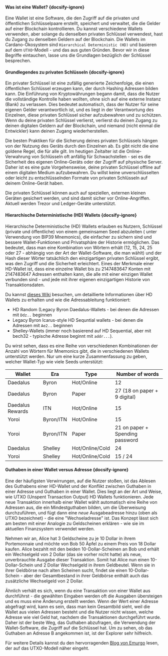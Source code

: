 #### Was ist eine Wallet? {docsify-ignore}

Eine Wallet ist eine Software, die den Zugriff auf die privaten und öffentlichen Schlüsselpaare erstellt, speichert und verwaltet, die die Gelder auf einer Blockchain kontrollieren.  Du kannst verschiedene Wallets verwenden, aber solange du denselben privaten Schlüssel verwendest, hast du Zugang zu denselben Geldern auf der Blockchain.  Die Wallets im Cardano-Ökosystem sind `Hierarchical Deterministic (HD)` und basieren auf dem `UTXO`-Modell - und das aus guten Gründen. Bevor wir in diese Begriffe eintauchen, lasse uns die Grundlagen bezüglich der Schlüssel besprechen.

#### Grundlegendes zu privaten Schlüsseln {docsify-ignore}

Ein privater Schlüssel ist eine zufällig generierte Zeichenfolge, die einen öffentlichen Schlüssel erzeugen kann, der durch Hashing Adressen bilden kann. Die Einführung von Kryptowährungen begann damit, dass die Nutzer die vollständige Kontrolle haben wollten, ohne sich auf eine externe Instanz (Bank) zu verlassen. Dies bedeutet automatisch, dass der Nutzer für seine eigenen Gelder verantwortlich ist, und es liegt in der Verantwortung des Einzelnen, diese privaten Schlüssel sicher aufzubewahren und zu schützen. Wenn du deine privaten Schlüssel verlierst, verlierst du deinen Zugang zu deinen digitalen Geldern auf der Blockchain, und niemand (nicht einmal die Entwickler) kann deinen Zugang wiederherstellen.

Die besten Praktiken für die Sicherung deines privaten Schlüssels hängen von der Nutzung des Geräts durch den Einzelnen ab. Es gibt nicht die eine goldene Regel, die für alle gilt. Im heutigen Zeitalter ist die Online-Verwahrung von Schlüsseln oft anfällig für Schwachstellen - sei es die Sicherheit des eigenen Online-Geräts oder der Zugriff auf physische Server. Daher ist es eine gute Vorgehensweise, deine privaten Schlüssel offline auf einem digitalen Medium aufzubewahren. Du willst keine unverschlüsselten oder leicht zu entschlüsselnden Formate von privaten Schlüsseln auf deinem Online-Gerät haben.

Die privaten Schlüssel können auch auf speziellen, externen kleinen Geräten gesichert werden, und sind damit sicher vor Online-Angriffen. Aktuell werden Trezor und Ledger-Geräte unterstützt.

#### Hierarchische Deterministische (HD) Wallets {docsify-ignore}

Hierarchische Deterministische (HD) Wallets erlauben es Nutzern, Schlüssel (private und öffentliche) von einem gemeinsamen Seed abzuleiten ( unter Verwendung von BIP39 Mnemonics), die einfacher zu sichern sind und bessere Wallet-Funktionen und Privatsphäre der Historie ermöglichen. Das bedeutet, dass man eine Kombination von Wörtern erhält (12, 15, 24, 25 oder 27 - abhängig von der Art der Wallet-Software, die man wählt) und der Hash dieser Wörter tatsächlich den einzigartigen privaten Schlüssel ergibt, was den Zugriff und die Sicherheit erleichtert. Eines der Merkmale einer HD-Wallet ist, dass eine einzelne Wallet bis zu 2147483647 Konten mit 2147483647 Adressen enthalten kann, die alle mit einer einzigen Wallet verbunden sind - und jede mit ihrer eigenen einzigartigen Historie von Transaktionsdaten.

Du kannst [dieses Wiki](https://github.com/input-output-hk/cardano-wallet/wiki/About-Address-Derivation) besuchen, um detaillierte Informationen über HD Wallets zu erhalten und wie die Adressableitung funktioniert:
- HD Random (Legacy Byron Daedalus-Wallets - bei denen die Adressen mit `Ddz..` beginnen
- Legacy Byron Icarus-style HD Sequntial wallets - bei denen die Adressen mit `Ae2..` beginnen
- Shelley-Wallets (immer noch basierend auf HD Sequential, aber mit bech32 - typische Adresse beginnt mit `addr...`).

Du wirst sehen, dass es eine Reihe von verschiedenen Kombinationen der Anzahl von Wörtern für Mnemonics gibt, die in verschiedenen Wallets unterstützt werden. Nur um eine kurze Zusammenfassung zu geben, welcher Wallet-Typ wie viele Seeds unterstützt:

|Wallet            |Era      |Type           |Number of words                |
|------------------|---------|---------------|-------------------------------|
|Daedalus          |Byron    |Hot/Online     |12                             |
|Daedalus          |Byron    |Paper          |27 (18 on paper + 9 digital)   |
|Daedalus Rewards  |ITN      |Hot/Online     |15                             |
|Yoroi             |Byron/ITN|Hot/Online     |15                             |
|Yoroi             |Byron/ITN|Paper          |21 on paper + Spending password|
|Daedalus          |Shelley  |Hot/Online/Cold|24                             |
|Yoroi             |Shelley  |Hot/Online/Cold|15 / 24                        |

#### Guthaben in einer Wallet versus Adresse {docsify-ignore}

Eine der häufigsten Verwirrungen, auf die Nutzer stoßen, ist das Ablesen des Guthabens einer HD-Wallet und der Konflikt zwischen Guthaben in einer Adresse und Guthaben in einer Wallet. Dies liegt an der Art und Weise, wie UTXO (Unspent Transaction Output) HD Wallets funktionieren. Jede neue Transaktion innerhalb einer Wallet wählt automatisch eine Reihe von Adressen aus, die ein Mindestguthaben bilden, um die Überweisung durchzuführen, und fügt dann eine *neue* Ausgabeadresse hinzu (oben als UTXO bezeichnet) - die eine "Wechseladresse" ist.
Das Konzept lässt sich am besten mit einer Analogie zu Geldscheinen erklären - wie sie im aktuellen Finanzsystem verwendet werden.

Nehmen wir an, Alice hat 3 Geldscheine zu je 10 Dollar in ihrem Portemonnaie und möchte von Bob 50 Äpfel zu einem Preis von 18 Dollar kaufen.
Alice bezahlt mit den beiden 10-Dollar-Scheinen an Bob und erhält ein Wechselgeld von 2 Dollar (das sie vorher nicht hatte) als neue, unverbrauchte Ausgabe dieser Transaktion.
Somit hat Alice nun einen 10-Dollar-Schein und 2 Dollar Wechselgeld in ihrem Geldbeutel. Wenn sie in ihrer Geldbörse nach alten Scheinen sucht, findet sie einen 10-Dollar-Schein - aber der Gesamtbestand in ihrer Geldbörse enthält auch das zusätzliche Wechselgeld von 2 Dollar.

Ähnlich verhält es sich, wenn du eine Transaktion von einer Wallet aus durchführst - die gewählten Eingaben werden oft die Ausgaben übersteigen und es muss eine Änderung erstellt werden.
Wenn der Wert einer Adresse abgefragt wird, kann es sein, dass man kein Gesamtbild sieht, weil die Wallet aus vielen Adressen besteht und die Nutzer nicht wissen, welche Adresse wie viel Geld hat, nachdem die Transaktionen durchgeführt wurde. Daher ist der beste Weg, das Guthaben abzufragen, die Verwendung der Wallet-Software, die Zugriff auf die Schlüssel hat. Um zu sehen, ob das Guthaben an Adresse B angekommen ist, ist der Explorer sehr hilfreich.

Für weitere Details kannst du den hervorragenden [Blog von Emurgo](https://emurgo.io/en/blog/blockchain-primer-cardanos-utxo-model-simply-explained) lesen, der auf das UTXO-Modell näher eingeht.
